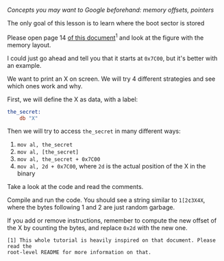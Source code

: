 *Concepts you may want to Google beforehand: memory offsets, pointers*

The only goal of this lesson is to learn where the boot sector is stored

Please open page 14 [of this document](
http://www.cs.bham.ac.uk/~exr/lectures/opsys/10_11/lectures/os-dev.pdf)<sup>1</sup>
and look at the figure with the memory layout.

I could just go ahead and tell you that it starts at `0x7C00`, but it's
better with an example.

We want to print an X on screen. We will try 4 different strategies
and see which ones work and why.

First, we will define the X as data, with a label:
```nasm
the_secret:
    db "X"
```

Then we will try to access `the_secret` in many different ways:

1. `mov al, the_secret`
2. `mov al, [the_secret]`
3. `mov al, the_secret + 0x7C00`
4. `mov al, 2d + 0x7C00`, where `2d` is the actual position of the X in the binary

Take a look at the code and read the comments.

Compile and run the code. You should see a string similar to `1[2¢3X4X`, where
the bytes following 1 and 2 are just random garbage.

If you add or remove instructions, remember to compute the new offset of the X
by counting the bytes, and replace `0x2d` with the new one.

~~~~~
[1] This whole tutorial is heavily inspired on that document. Please read the
root-level README for more information on that.
